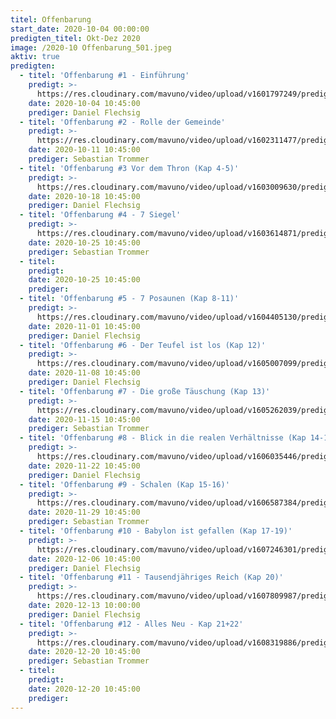 ```yaml
---
titel: Offenbarung
start_date: 2020-10-04 00:00:00
predigten_titel: Okt-Dez 2020
image: /2020-10 Offenbarung_501.jpeg
aktiv: true
predigten:
  - titel: 'Offenbarung #1 - Einführung'
    predigt: >-
      https://res.cloudinary.com/mavuno/video/upload/v1601797249/predigten/2020-10%20Offenbarung/2020-10-04_GoDi_Mavuno_Berlin_-_Offenbarung_1.mp3
    date: 2020-10-04 10:45:00
    prediger: Daniel Flechsig
  - titel: 'Offenbarung #2 - Rolle der Gemeinde'
    predigt: >-
      https://res.cloudinary.com/mavuno/video/upload/v1602311477/predigten/2020-10%20Offenbarung/2020-10-11_GoDi_Mavuno_Berlin_-_Offenbarung_2_-_Gemeinde.mp3
    date: 2020-10-11 10:45:00
    prediger: Sebastian Trommer
  - titel: 'Offenbarung #3 Vor dem Thron (Kap 4-5)'
    predigt: >-
      https://res.cloudinary.com/mavuno/video/upload/v1603009630/predigten/2020-10%20Offenbarung/2020-10-18_GoDi_Mavuno_Berlin_-_Offenbarung_3_Kap_4-5_Thron_Gottes.mp3
    date: 2020-10-18 10:45:00
    prediger: Daniel Flechsig
  - titel: 'Offenbarung #4 - 7 Siegel'
    predigt: >-
      https://res.cloudinary.com/mavuno/video/upload/v1603614871/predigten/2020-10%20Offenbarung/2020-10-25_GoDi_Mavuno_Berlin_-_Offenbarung_4_6-8_7_Siegel.mp3
    date: 2020-10-25 10:45:00
    prediger: Sebastian Trommer
  - titel:
    predigt:
    date: 2020-10-25 10:45:00
    prediger:
  - titel: 'Offenbarung #5 - 7 Posaunen (Kap 8-11)'
    predigt: >-
      https://res.cloudinary.com/mavuno/video/upload/v1604405130/predigten/2020-10%20Offenbarung/2020-11-01_GoDi_Mavuno_Berlin_-_Offenbarung_5_8-11.mp3
    date: 2020-11-01 10:45:00
    prediger: Daniel Flechsig
  - titel: 'Offenbarung #6 - Der Teufel ist los (Kap 12)'
    predigt: >-
      https://res.cloudinary.com/mavuno/video/upload/v1605007099/predigten/2020-10%20Offenbarung/2020-11-08_GoDi_Mavuno_Berlin_Offenbarung_6_12.mp3
    date: 2020-11-08 10:45:00
    prediger: Daniel Flechsig
  - titel: 'Offenbarung #7 - Die große Täuschung (Kap 13)'
    predigt: >-
      https://res.cloudinary.com/mavuno/video/upload/v1605262039/predigten/2020-10%20Offenbarung/2020-11-15_GoDi_Mavuno_Offenbarung_13_Die_gro%C3%9Fe_T%C3%A4uschung.mp3
    date: 2020-11-15 10:45:00
    prediger: Sebastian Trommer
  - titel: 'Offenbarung #8 - Blick in die realen Verhältnisse (Kap 14-15,4)'
    predigt: >-
      https://res.cloudinary.com/mavuno/video/upload/v1606035446/predigten/2020-10%20Offenbarung/2020-11-22_GoDia_Mavuno_Berlin_-_Offenbarung_8_Kap_14-15_4.mp3
    date: 2020-11-22 10:45:00
    prediger: Daniel Flechsig
  - titel: 'Offenbarung #9 - Schalen (Kap 15-16)'
    predigt: >-
      https://res.cloudinary.com/mavuno/video/upload/v1606587384/predigten/2020-10%20Offenbarung/2020-11-29_GoDi_Mavuno_Berlin_-_Offenbarun_9_Kap_15-16.mp3
    date: 2020-11-29 10:45:00
    prediger: Sebastian Trommer
  - titel: 'Offenbarung #10 - Babylon ist gefallen (Kap 17-19)'
    predigt: >-
      https://res.cloudinary.com/mavuno/video/upload/v1607246301/predigten/2020-10%20Offenbarung/2020-12-06_GoDi_Mavuno_Berlin_-_Offenbarung_10_-.mp3
    date: 2020-12-06 10:45:00
    prediger: Daniel Flechsig
  - titel: 'Offenbarung #11 - Tausendjähriges Reich (Kap 20)'
    predigt: >-
      https://res.cloudinary.com/mavuno/video/upload/v1607809987/predigten/2020-10%20Offenbarung/2020-12-13_GoDi_Mavuno_Berlin_-_Offenbarung_11_Kap_20_-_Tausenj%C3%A4hriges_Reich.mp3
    date: 2020-12-13 10:00:00
    prediger: Daniel Flechsig
  - titel: 'Offenbarung #12 - Alles Neu - Kap 21+22'
    predigt: >-
      https://res.cloudinary.com/mavuno/video/upload/v1608319886/predigten/2020-10%20Offenbarung/2020-12-13_GoDi_Mavuno_Berlin_-_Offenbarung_12_Kap_21_22.mp3
    date: 2020-12-20 10:45:00
    prediger: Sebastian Trommer
  - titel:
    predigt:
    date: 2020-12-20 10:45:00
    prediger:
---
```


